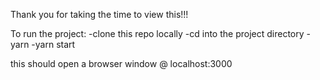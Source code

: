 Thank you for taking the time to view this!!!

To run the project: 
-clone this repo locally 
-cd into the project directory 
-yarn
-yarn start 

this should open a browser window @ localhost:3000
